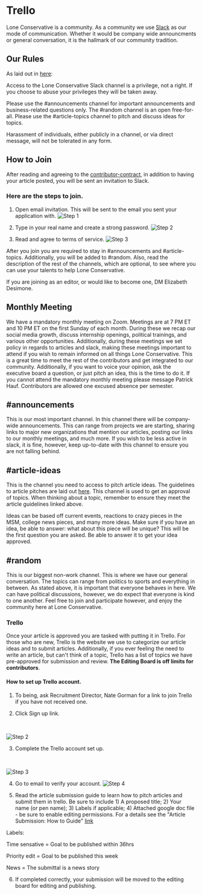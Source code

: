 # Trello
 
Lone Conservative is a community. As a community we use [Slack](slack.com) as our mode of communication. Whether it would be company wide announcments or general conversation, it is the hallmark of our community tradition.

## Our Rules

As laid out in [here](personal-conduct.md#our-slack-channel):

Access to the Lone Conservative Slack channel is a privilege, not a right. If you choose to abuse your privileges they will be taken away.

Please use the #announcements channel for important announcements and business-related questions only. The #random channel is an open free-for-all. Please use the #article-topics channel to pitch and discuss ideas for topics.

Harassment of individuals, either publicly in a channel, or via direct message, will not be tolerated in any form.

## How to Join

After reading and agreeing to the [contributor-contract](contributor-contract.md), in addition to having your article posted, you will be sent an invitation to Slack.

### Here are the steps to join.

1. Open email invitation. This will be sent to the email you sent your application with.
![Step 1](slack1.png)

2. Type in your real name and create a strong password.
![Step 2](slack2.png)

3. Read and agree to terms of service.
![Step 3](slack3.png)

After you join you are required to stay in #announcements and #article-topics. Additionally, you will be added to #random. Also, read the description of the rest of the channels, which are optional, to see where you can use your talents to help Lone Conservative.

If you are joining as an editor, or would like to become one, DM Elizabeth Desimone.

## Monthly Meeting

We have a mandatory monthly meeting on Zoom. Meetings are at 7 PM ET and 10 PM ET on the first Sunday of each month. During these we recap our social media growth, discuss internship openings, political trainings, and various other opportunities. Additionally, during these meetings we set policy in regards to articles and slack, making these meetings important to attend if you wish to remain informed on all things Lone Conservative. This is a great time to meet the rest of the contributors and get integrated to our community. Additionally, if you want to voice your opinion, ask the executive board a question, or just pitch an idea, this is the time to do it. If you cannot attend the mandatory monthly meeting please message Patrick Hauf. Contributors are allowed one excused absence per semester.

## #announcements

This is our most important channel. In this channel there will be company-wide announcements. This can range from projects we are starting, sharing links to major new organizations that mention our articles, posting our links to our monthly meetings, and much more. If you wish to be less active in slack, it is fine, however, keep up-to-date with this channel to ensure you are not falling behind. 

## #article-ideas

This is the channel you need to access to pitch article ideas. The guidelines to article pitches are laid out [here](article-guidelines.md#article-guidelines). This channel is used to get an approval of topics. When thinking about a topic, remember to ensure they meet the article guidelines linked above.

Ideas can be based off current events, reactions to crazy pieces in the MSM, college news pieces, and many more ideas. Make sure if you have an idea, be able to answer: what about this piece will be unique? This will be the first question you are asked. Be able to answer it to get your idea approved.

## #random

This is our biggest non-work channel. This is where we have our general conversation. The topics can range from politics to sports and everything in between. As stated above, it is important that everyone behaves in here. We can have political discussions, however, we do expect that everyone is kind to one another. Feel free to join and participate however, and enjoy the community here at Lone Conservative.

### Trello

Once your article is approved you are tasked with putting it in Trello. For those who are new, Trello is the website we use to categorize our article ideas and to submit articles. Additionally, if you ever feeling the need to write an article, but can't think of a topic, Trello has a list of topics we have pre-approved for submission and review. **The Editing Board is off limits for contributors**. 

#### How to set up Trello account.

1. To being, ask Recruitment Director, Nate Gorman for a link to join Trello if you have not received one.

2. Click Sign up link.
<br>

![Step 2](trello1.png)

3. Complete the Trello account set up.
<br>

![Step 3](trello2.png)

4. Go to email to verify your account.
![Step 4](trello3.png)

5. Read the article submission guide to learn how to pitch articles and submit them in trello. Be sure to include 1) A proposed title; 2) Your name (or pen name); 3) Labels if applicable; 4) Attached google doc file - be sure to enable editing permissions. For a details see the "Article Submission: How to Guide" [link](https://loneconservative.us15.list-manage.com/track/click?u=645d4c9632590ed91216ec556&id=e7e336d84a&e=dac2748f1d)

Labels:

Time sensative = Goal to be published within 36hrs

Priority edit = Goal to be published this week

News = The submittal is a news story

6. If completed correctly, your submission will be moved to the editing board for editing and publishing. 


